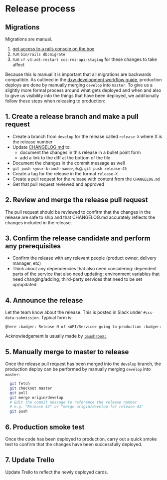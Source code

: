 # Release process

## Migrations

Migrations are manual.

1. [get access to a rails console on the box](/docs/infrastructure)
1. run `bin/rails db:migrate`
1. run `cf v3-zdt-restart ccs-rmi-api-staging` for these changes to take affect

Because this is manual it is important that all migrations are backwards compatible.
As outlined in the [dxw development workflow guide], production deploys are
done by manually merging `develop` into `master`. To give us a slightly more
formal process around what gets deployed and when and also to give us
visibility into the things that have been deployed, we additionally follow
these steps when releasing to production:

## 1. Create a release branch and make a pull request

  - Create a branch from `develop` for the release called `release-X` where X is the release
    number
  - Update [CHANGELOG.md](CHANGELOG.md) to:
     - document the changes in this release in a bullet point form
     - add a link to the diff at the bottom of the file
  - Document the changes in the commit message as well
  - `git push <your-branch-name>`, e.g. `git push release-45`
  - Create a tag for the release in the format `release-X`
  - Create a pull request for the release with content from the `CHANGELOG.md`
  - Get that pull request reviewed and approved

## 2. Review and merge the release pull request

The pull request should be reviewed to confirm that the changes in the release
are safe to ship and that CHANGELOG.md accurately reflects the changes
included in the release.

## 3. Confirm the release candidate and perform any prerequisites

  - Confirm the release with any relevant people (product owner, delivery
    manager, etc)
  - Think about any dependencies that also need considering: dependent parts
    of the service that also need updating; environment variables that need
    changing/adding; third-party services that need to be set up/updated

## 4. Announce the release

Let the team know about the release. This is posted in Slack under `#ccs-data-submission`.
Typical form is:

`@here :badger: Release N of <API/Service> going to production :badger:`

Acknowledgement is usually made by [`:mushroom:`](https://www.youtube.com/watch?v=6joOVjEemh4)

## 5. Manually merge to master to release

Once the release pull request has been merged into the `develop` branch, the
production deploy can be performed by manually merging `develop` into `master`:

```bash
  git fetch
  git checkout master
  git pull
  git merge origin/develop
  # Edit the commit message to reference the release number
  # e.g. "Release 43" or "merge origin/develop for release 43"
  git push
```

## 6. Production smoke test

Once the code has been deployed to production, carry out a quick smoke test to
confirm that the changes have been successfully deployed.

## 7. Update Trello

Update Trello to reflect the newly deployed cards.

[dxw development workflow guide]:http://playbook.dxw.com/#/guides/development-workflow?id=deploying
